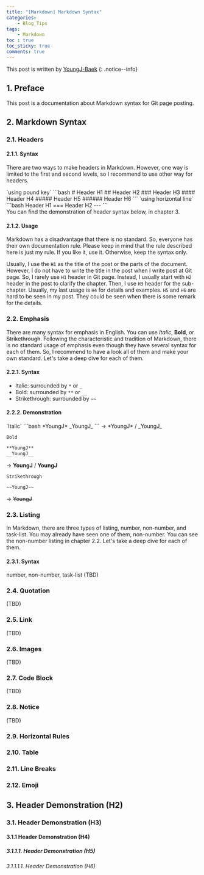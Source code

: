 ```yaml
---
title: "[Markdown] Markdown Syntax"
categories:
    - Blog_Tips
tags:
    - Markdown
toc : true
toc_sticky: true
comments: true
---
```

This post is written by [YoungJ-Baek](https://github.com/YoungJ-Baek)
{: .notice--info}

## 1. Preface
This post is a documentation about Markdown syntax for Git page posting.

## 2. Markdown Syntax
### 2.1. Headers
#### 2.1.1. Syntax
There are two ways to make headers in Markdown. However, one way is limited to the first and second levels, so I recommend to use other way for headers.

<div class="notice--primary" markdown="1">
`using pound key`
```bash
# Header H1
## Header H2
### Header H3
#### Header H4
##### Header H5
###### Header H6
```
`using horizontal line`
```bash
Header H1
===
Header H2
---
```
</div>
You can find the demonstration of header syntax below, in chapter 3.

#### 2.1.2. Usage
Markdown has a disadvantage that there is no standard. So, everyone has their own documentation rule. Please keep in mind that the rule described here is just my rule. If you like it, use it. Otherwise, keep the syntax only.

Usually, I use the `H1` as the title of the post or the parts of the document. However, I do not have to write the title in the post when I write post at Git page. So, I rarely use `H1` header in Git page. Instead, I usually start with `H2` header in the post to clarify the chapter. Then, I use `H3` header for the sub-chapter. Usually, my last usage is `H4` for details and examples. `H5` and `H6` are hard to be seen in my post. They could be seen when there is some remark for the details.

### 2.2. Emphasis
There are many syntax for emphasis in English. You can use *Italic*, **Bold**, or ~~Strikethrough~~. Following the characteristic and tradition of Markdown, there is no standard usage of emphasis even though they have several syntax for each of them. So, I recommend to have a look all of them and make your own standard. Let's take a deep dive for each of them.

#### 2.2.1. Syntax
- Italic: surrounded by `*` or `_`
- Bold: surrounded by `**` or `__`
- Strikethrough: surrounded by `~~`

#### 2.2.2. Demonstration
<div class="notice--primary" markdown="1">
`Italic`
```bash
*YoungJ*
_YoungJ_
```
→ *YoungJ* / _YoungJ_

`Bold`
```bash
**YoungJ**
__YoungJ__
```
→ **YoungJ** / __YoungJ__

`Strikethrough`
```bash
~~YoungJ~~
```
→ ~~YoungJ~~
</div>

### 2.3. Listing
In Markdown, there are three types of listing, number, non-number, and task-list. You may already have seen one of them, non-number. You can see the non-number listing in chapter 2.2. Let's take a deep dive for each of them.

#### 2.3.1. Syntax

number, non-number, task-list
(TBD)

### 2.4. Quotation
(TBD)

### 2.5. Link
(TBD)

### 2.6. Images
(TBD)

### 2.7. Code Block
(TBD)

### 2.8. Notice
(TBD)

### 2.9. Horizontal Rules

### 2.10. Table

### 2.11. Line Breaks

### 2.12. Emoji

## 3. Header Demonstration (H2)
### 3.1. Header Demonstration (H3)
#### 3.1.1 Header Demonstration (H4)
##### 3.1.1.1. Header Demonstration (H5)
###### 3.1.1.1.1. Header Demonstration (H6)